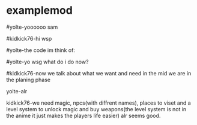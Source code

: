 # examplemod
#yolte-yoooooo sam


#kidkick76-hi wsp


#yolte-the code im think of:


#yolte-yo wsg what do i do now?


#kidkick76-now we talk about what we want and need in the mid we are in the planing phase


yolte-alr


kidkick76-we need magic, npcs(with diffrent names), places to viset and a level system to unlock magic and buy weapons(the level system is not in the anime it just makes the players life easier)
alr seems good.
